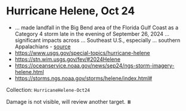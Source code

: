 # Hurricane Helene, Oct 24

- ... made landfall in the Big Bend area of the Florida Gulf Coast as a Category 4 storm late in the evening of September 26, 2024 ... significant impacts across ... Southeast U.S., especially ... southern Appalachians - [source](https://www.maxar.com/open-data/hurricane-helene)
- https://www.usgs.gov/special-topics/hurricane-helene
- https://stn.wim.usgs.gov/fev/#2024Helene
- https://oceanservice.noaa.gov/news/sep24/ngs-storm-imagery-helene.html
- https://storms.ngs.noaa.gov/storms/helene/index.html#

Collection: `HurricaneHelene-Oct24`

Damage is not visible, will review another target. ⏸️